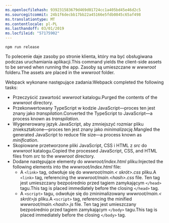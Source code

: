 ```yaml
---
ms.openlocfilehash: 939231583679d469d01724cc1a405bd45e46d2c5
ms.sourcegitcommit: 24b1f6decbb17bb22a45166e5fdb0845c65af498
ms.translationtype: MT
ms.contentlocale: pl-PL
ms.lasthandoff: 03/01/2019
ms.locfileid: "57175902"
---
```

```console
npm run release
```

<span data-ttu-id="f1db7-101">To polecenie daje zasoby po stronie klienta, który ma być obsługiwana podczas uruchamiania aplikacji.</span><span class="sxs-lookup"><span data-stu-id="f1db7-101">This command yields the client-side assets to be served when running the app.</span></span> <span data-ttu-id="f1db7-102">Zasoby są umieszczane w *wwwroot* folderu.</span><span class="sxs-lookup"><span data-stu-id="f1db7-102">The assets are placed in the *wwwroot* folder.</span></span>

<span data-ttu-id="f1db7-103">Webpack wykonane następujące zadania:</span><span class="sxs-lookup"><span data-stu-id="f1db7-103">Webpack completed the following tasks:</span></span>

* <span data-ttu-id="f1db7-104">Przeczyścić zawartość *wwwroot* katalogu.</span><span class="sxs-lookup"><span data-stu-id="f1db7-104">Purged the contents of the *wwwroot* directory.</span></span>
* <span data-ttu-id="f1db7-105">Przekonwertowany TypeScript w kodzie JavaScript&mdash;proces ten jest znany jako *transpilation*.</span><span class="sxs-lookup"><span data-stu-id="f1db7-105">Converted the TypeScript to JavaScript&mdash;a process known as *transpilation*.</span></span>
* <span data-ttu-id="f1db7-106">Wygenerowany język JavaScript, aby zmniejszyć rozmiar pliku zniekształcone&mdash;proces ten jest znany jako *minimalizację*.</span><span class="sxs-lookup"><span data-stu-id="f1db7-106">Mangled the generated JavaScript to reduce file size&mdash;a process known as *minification*.</span></span>
* <span data-ttu-id="f1db7-107">Skopiowane przetworzone pliki JavaScript, CSS i HTML z *src* do *wwwroot* katalogu.</span><span class="sxs-lookup"><span data-stu-id="f1db7-107">Copied the processed JavaScript, CSS, and HTML files from *src* to the *wwwroot* directory.</span></span>
* <span data-ttu-id="f1db7-108">Dodane następujące elementy do *wwwroot/index.html* pliku:</span><span class="sxs-lookup"><span data-stu-id="f1db7-108">Injected the following elements into the *wwwroot/index.html* file:</span></span>
    * <span data-ttu-id="f1db7-109">A `<link>` tag, odwołuje się do *wwwroot/main.\< skrót\>.css* pliku.</span><span class="sxs-lookup"><span data-stu-id="f1db7-109">A `<link>` tag, referencing the *wwwroot/main.\<hash\>.css* file.</span></span> <span data-ttu-id="f1db7-110">Ten tag jest umieszczany bezpośrednio przed tagiem zamykającym `</head>` tagu.</span><span class="sxs-lookup"><span data-stu-id="f1db7-110">This tag is placed immediately before the closing `</head>` tag.</span></span>
    * <span data-ttu-id="f1db7-111">A `<script>` tagu, odwołuje się do zminimalizowany *wwwroot/main.\< skrót\>js* pliku.</span><span class="sxs-lookup"><span data-stu-id="f1db7-111">A `<script>` tag, referencing the minified *wwwroot/main.\<hash\>.js* file.</span></span> <span data-ttu-id="f1db7-112">Ten tag jest umieszczany bezpośrednio przed tagiem zamykającym `</body>` tagu.</span><span class="sxs-lookup"><span data-stu-id="f1db7-112">This tag is placed immediately before the closing `</body>` tag.</span></span>
